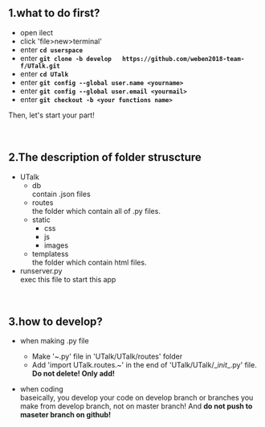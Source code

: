 ## 1.what to do first?
- open ilect  
- click 'file>new>terminal'  
- enter **`cd userspace`**  
- enter **`git clone -b develop   https://github.com/weben2018-team-f/UTalk.git`**  
- enter **`cd UTalk`**  
- enter **`git config --global user.name <yourname>`**  
- enter **`git config --global user.email <yourmail>`**  
- enter **`git checkout -b <your functions name>`**  

Then, let's start your part!

</n>　　
</n>　　
</n>　　
</n>　　

## 2.The description of folder struscture 
- UTalk
    - db  
        contain .json files
    - routes  
        the folder which contain all of .py files. 
    - static
        - css
        - js
        - images
    - templatess  
        the folder which contain html files.
- runserver.py  
    exec this file to start this app

</n>　　
</n>　　
</n>　　
</n>　　


## 3.how to develop?  
- when making .py file  
    - Make '~.py' file in 'UTalk/UTalk/routes' folder  
    - Add 'import UTalk.routes.~' in the end of 'UTalk/UTalk/\__init__.py' file.  **Do not delete! Only add!**  
    
    
- when coding  
    baseically, you develop your code on develop branch or branches you make from develop branch, not on master branch! And **do not push to maseter branch on github!**  